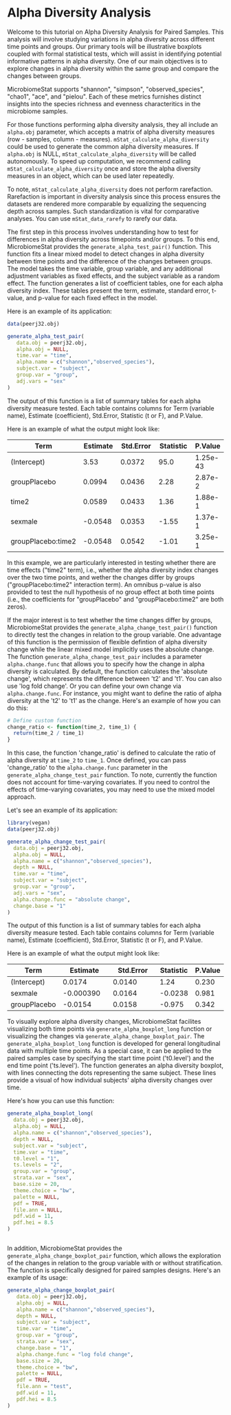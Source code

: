 # Alpha Diversity Analysis

Welcome to this tutorial on Alpha Diversity Analysis for Paired Samples. This analysis will involve studying variations in alpha diversity across different time points and groups. Our primary tools will be illustrative boxplots coupled with formal statistical tests, which will assist in identifying potential informative patterns in alpha diversity. One of our main objectives is to explore changes in alpha diversity within the same group and compare the changes between groups.

MicrobiomeStat supports "shannon", "simpson", "observed\_species", "chao1", "ace", and "pielou". Each of these metrics furnishes distinct insights into the species richness and evenness characteritics in the microbiome samples.

For those functions performing alpha diversity analysis, they all include an `alpha.obj` parameter, which accepts a matrix of  alpha diversity measures (row - samples, column - measures).  `mStat_calculate_alpha_diversity` could be used to generate the common alpha diversity measures.  If `alpha.obj` is NULL, `mStat_calculate_alpha_diversity` will be called autonomously. To speed up computation, we recommend calling `mStat_calculate_alpha_diversity` once and store the alpha diversity measures in an object, which can be used later repeatedly.

To note,  `mStat_calculate_alpha_diversity` does not perform rarefaction. Rarefaction is important in diversity analysis since this process ensures the datasets are rendered more comparable by equalizing the sequencing depth across samples. Such standardization is vital for comparative analyses. You can use `mStat_data_rarefy` to rarefy our data.  

The first step in this process involves understanding how to test for differences in alpha diversity across timepoints and/or groups. To this end, MicrobiomeStat provides the `generate_alpha_test_pair()` function. This function fits a linear mixed model to detect changes in alpha diversity between time points and the difference of the changes between groups. The model takes the time variable, group variable, and any additional adjustment variables as fixed effects, and the subject variable as a random effect. The function generates a list of coefficient tables, one for each alpha diversity index. These tables present the term, estimate, standard error, t-value, and p-value for each fixed effect in the model.

Here is an example of its application:

```r
data(peerj32.obj)

generate_alpha_test_pair(
   data.obj = peerj32.obj,
   alpha.obj = NULL,
   time.var = "time",
   alpha.name = c("shannon","observed_species"),
   subject.var = "subject",
   group.var = "group",
   adj.vars = "sex"
)
```
The output of this function is a list of summary tables for each alpha diversity measure tested. Each table contains columns for Term (variable name), Estimate (coefficient), Std.Error, Statistic (t or F), and P.Value.

Here is an example of what the output might look like:

<table><thead><tr><th>Term</th><th width="121">Estimate</th><th width="133">Std.Error</th><th width="144">Statistic</th><th>P.Value</th></tr></thead><tbody><tr><td>(Intercept)</td><td>3.53</td><td>0.0372</td><td>95.0</td><td>1.25e-43</td></tr><tr><td>groupPlacebo</td><td>0.0994</td><td>0.0436</td><td>2.28</td><td>2.87e-2</td></tr><tr><td>time2</td><td>0.0589</td><td>0.0433</td><td>1.36</td><td>1.88e-1</td></tr><tr><td>sexmale</td><td>-0.0548</td><td>0.0353</td><td>-1.55</td><td>1.37e-1</td></tr><tr><td>groupPlacebo:time2</td><td>-0.0548</td><td>0.0542</td><td>-1.01</td><td>3.25e-1</td></tr></tbody></table>

 In this example, we are particularly interested in testing whether there are time effects ("time2" term), i.e., whether the alpha diversity index changes over the two time points,  and wether the changes differ by groups ("groupPlacebo:time2" interaction term). An omnibus p-value is also provided to test the null hypothesis of no group effect at both time points (i.e., the coefficients for "groupPlacebo" and "groupPlacebo:time2" are both zeros).

If the major interest is to test whether the time changes differ by groups,  MicrobiomeStat provides the `generate_alpha_change_test_pair()` function to directly test the changes in relation to the group variable. One advantage of this function is the permission of flexible defintion of alpha diversity change while the linear mixed model implicitly uses the absolute change. The function `generate_alpha_change_test_pair` includes a parameter  `alpha.change.func` that allows you to specify how the change in alpha diversity is calculated. By default, the function calculates the 'absolute change', which represents the difference between 't2' and 't1'. You can also use 'log fold change'. Or you can define your own change  via  `alpha.change.func`. For instance, you might want to define the ratio of alpha diversity at the 't2' to 't1' as the change. Here's an example of how you can do this:

```r
# Define custom function
change_ratio <- function(time_2, time_1) {
  return(time_2 / time_1)
}
```

In this case, the function 'change_ratio' is defined to calculate the ratio of alpha diversity at `time_2` to `time_1`. Once defined, you can pass 'change_ratio' to the `alpha.change.func` parameter in the `generate_alpha_change_test_pair` function. To note, currently the function does not account for time-varying covariates.  If you need to control the effects of time-varying covariates, you may need to use the mixed model approach.

Let's see an example of its application:

```r
library(vegan)
data(peerj32.obj)

generate_alpha_change_test_pair(
  data.obj = peerj32.obj,
  alpha.obj = NULL,
  alpha.name = c("shannon","observed_species"), 
  depth = NULL,
  time.var = "time",
  subject.var = "subject",
  group.var = "group",
  adj.vars = "sex",
  alpha.change.func = "absolute change",
  change.base = "1"  
)
```

The output of this function is a list of summary tables for each alpha diversity measure tested. Each table contains columns for Term (variable name), Estimate (coefficient), Std.Error, Statistic (t or F), and P.Value.

Here is an example of what the output might look like:

<table><thead><tr><th>Term</th><th width="128">Estimate</th><th width="141">Std.Error</th><th>Statistic</th><th>P.Value</th></tr></thead><tbody><tr><td>(Intercept)</td><td>0.0174</td><td>0.0140</td><td>1.24</td><td>0.230</td></tr><tr><td>sexmale</td><td>-0.000390</td><td>0.0164</td><td>-0.0238</td><td>0.981</td></tr><tr><td>groupPlacebo</td><td>-0.0154</td><td>0.0158</td><td>-0.975</td><td>0.342</td></tr></tbody></table>

To visually explore alpha diversity changes, MicrobiomeStat facilites visualizing both time points via  `generate_alpha_boxplot_long` function or visualizing the changes via  `generate_alpha_change_boxplot_pair`. The `generate_alpha_boxplot_long` function is developed for general longitudinal data with multiple time points. As a special case, it can be applied to the paired samples case by specifying the start time point ('t0.level') and the end time point ('ts.level'). The function generates an  alpha diversity boxplot, with lines connecting the dots representing the same subject. These lines provide a visual of how individual subjects' alpha diversity changes over time.

Here's how you can use this function:

```r
generate_alpha_boxplot_long(
  data.obj = peerj32.obj,
  alpha.obj = NULL,
  alpha.name = c("shannon","observed_species"),
  depth = NULL,
  subject.var = "subject",
  time.var = "time",
  t0.level = "1",
  ts.levels = "2",
  group.var = "group",
  strata.var = "sex",
  base.size = 20,
  theme.choice = "bw",
  palette = NULL,
  pdf = TRUE,
  file.ann = NULL,
  pdf.wid = 11,
  pdf.hei = 8.5
)
```

<figure><img src="../.gitbook/assets/Screenshot 2023-10-11 at 14.37.51.png" alt=""><figcaption></figcaption></figure>

In addition, MicrobiomeStat provides the `generate_alpha_change_boxplot_pair` function, which allows the exploration of the changes in relation to the group variable with or without stratification. The function is specifically designed for paired samples designs. 
Here's an example of its usage:

```r
generate_alpha_change_boxplot_pair(
   data.obj = peerj32.obj,
   alpha.obj = NULL,
   alpha.name = c("shannon","observed_species"),
   depth = NULL,
   subject.var = "subject",
   time.var = "time",
   group.var = "group",
   strata.var = "sex",
   change.base = "1",
   alpha.change.func = "log fold change",
   base.size = 20,
   theme.choice = "bw",
   palette = NULL,
   pdf = TRUE,
   file.ann = "test",
   pdf.wid = 11,
   pdf.hei = 8.5
)
```

<figure><img src="../.gitbook/assets/Screenshot 2023-10-11 at 14.39.14.png" alt=""><figcaption></figcaption></figure>
